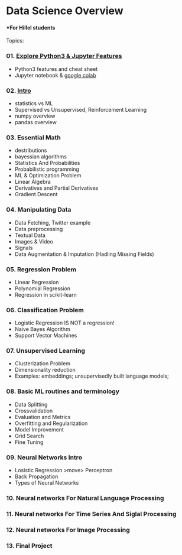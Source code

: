 # Data Science Overview
#### *For Hillel students

Topics:
### 01. [Explore Python3 & Jupyter Features](https://github.com/korobool/hlll_course/blob/master/topics/01_learning_python3.ipynb)
  * Python3 features and cheat sheet
  * Jupyter notebook & [google colab](https://colab.research.google.com/)
### 02. [Intro](https://github.com/korobool/hlll_course/blob/master/topics/02_Introduction.ipynb)
  * statistics vs ML
  * Supervised vs Unsupervised, Reinforcement Learning
  * numpy overview
  * pandas overview  
### 03. Essential Math
  * destributions
  * bayessian algorithms 
  * Statistics And Probabilities
  * Probabilistic programming
  * ML & Optimization Problem
  * Linear Algebra
  * Derivatives and Partial Derivatives
  * Gradient Descent
### 04. Manipulating Data
  * Data Fetching, Twitter example
  * Data preprocessing
  * Textual Data
  * Images & Video
  * Signals
  * Data Augmentation & Imputation (Hadling Missing Fields)
### 05. Regression Problem
  * Linear Regression
  * Polynomial Regression
  * Regression in scikit-learn 
### 06. Classification Problem
  * Logistic Regression IS NOT a regression!
  * Naive Bayes Algorithm
  * Support Vector Machines
### 07. Unsupervised Learning
  * Clusterization Problem
  * Dimensionality reduction
  * Examples: embeddings; unsupervisedly built language models;
### 08. Basic ML routines and terminology
  * Data Splitting
  * Crossvalidation
  * Evaluation and Metrics 
  * Overfitting and Regularization
  * Model Improvement
  * Grid Search
  * Fine Tuning
### 09. Neural Networks Intro
  * Losistic Regression  >move> Perceptron
  * Back Propagation
  * Types of Neural Networks
### 10. Neural networks For Natural Language Processing
### 11. Neural networks For Time Series And Siglal Processing
### 12. Neural networks For Image Processing
### 13. Final Project

